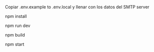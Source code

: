 Copiar .env.example to .env.local y llenar con los datos del SMTP server

npm install

npm run dev

npm build

npm start